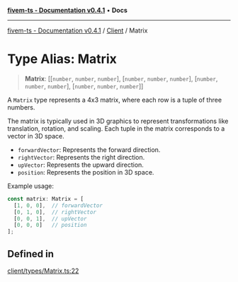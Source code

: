 [**fivem-ts - Documentation v0.4.1**](../../../README.md) • **Docs**

***

[fivem-ts - Documentation v0.4.1](../../../README.md) / [Client](../README.md) / Matrix

# Type Alias: Matrix

> **Matrix**: [[`number`, `number`, `number`], [`number`, `number`, `number`], [`number`, `number`, `number`], [`number`, `number`, `number`]]

A `Matrix` type represents a 4x3 matrix, where each row is a tuple of three numbers.

The matrix is typically used in 3D graphics to represent transformations like translation,
rotation, and scaling. Each tuple in the matrix corresponds to a vector in 3D space.

- `forwardVector`: Represents the forward direction.
- `rightVector`: Represents the right direction.
- `upVector`: Represents the upward direction.
- `position`: Represents the position in 3D space.

Example usage:
```ts
const matrix: Matrix = [
  [1, 0, 0],  // forwardVector
  [0, 1, 0],  // rightVector
  [0, 0, 1],  // upVector
  [0, 0, 0]   // position
];
```

## Defined in

[client/types/Matrix.ts:22](https://github.com/Purpose-Dev/fivem-ts/blob/main/src/client/types/Matrix.ts#L22)

